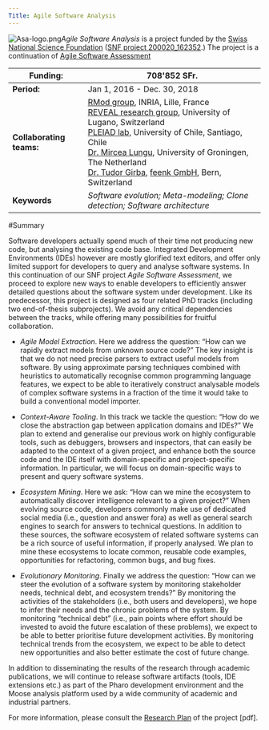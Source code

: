 ```yaml
---
Title: Agile Software Analysis
---
```


![Asa-logo.png](%assets_url%/files/54/v4kl5a1k0snggemb5a6lfdmhj2phil/asa-logo.png)*Agile Software Analysis* is a project funded by the [Swiss National Science Foundation](http://www.snf.ch/) ([SNF project 200020_162352](http://p3.snf.ch/Project-162352).)
The project is a continuation of [Agile Software Assessment](%base_url%/research/snf13)

|**Funding:**|708'852 SFr.
|---|---
|**Period:**|Jan 1, 2016 - Dec. 30, 2018
|**Collaborating teams:**|[RMod group](http://rmod.lille.inria.fr/), INRIA, Lille, France<br/>[REVEAL research group](http://www.inf.unisi.ch/faculty/lanza/), University of Lugano, Switzerland<br/>[PLEIAD lab](http://pleiad.dcc.uchile.cl), University of Chile, Santiago, Chile<br/>[Dr. Mircea Lungu](https://rug.academia.edu/MirceaLungu), University of Groningen, The Netherland<br/>[Dr. Tudor Girba](http://www.tudorgirba.com), [feenk GmbH](http://feenk.com), Bern, Switzerland
|**Keywords**|*Software evolution; Meta-modeling; Clone detection; Software architecture*

#Summary

Software developers actually spend much of their time not producing new code, but analysing the existing code base. Integrated Development Environments (IDEs) however are mostly glorified text editors, and offer only limited support for developers to query and analyse software systems. In this continuation of our SNF project *Agile Software Assessment*, we proceed to explore new ways to enable developers to efficiently answer detailed questions about the software system under development.
Like its predecessor, this project is designed as four related PhD tracks (including two end-of-thesis subprojects). We avoid any critical dependencies between the tracks, while offering many possibilities for fruitful collaboration.


-  *Agile Model Extraction*. Here we address the question: “How can we rapidly extract models from unknown source code?” The key insight is that we do not need precise parsers to extract useful models from software. By using approximate parsing techniques combined with heuristics to automatically recognise common programming language features, we expect to be able to iteratively construct analysable models of complex software systems in a fraction of the time it would take to build a conventional model importer.


-  *Context-Aware Tooling*. In this track we tackle the question: “How do we close the abstraction gap between application domains and IDEs?” We plan to extend and generalise our previous work on highly configurable tools, such as debuggers, browsers and inspectors, that can easily be adapted to the context of a given project, and enhance both the source code and the IDE itself with domain-specific and project-specific information. In particular, we will focus on domain-specific ways to present and query software systems.


-  *Ecosystem Mining*. Here we ask: “How can we mine the ecosystem to automatically discover intelligence relevant to a given project?” When evolving source code, developers commonly make use of dedicated social media (i.e., question and answer fora) as well as general search engines to search for answers to technical questions. In addition to these sources, the software ecosystem of related software systems can be a rich source of useful information, if properly analysed. We plan to mine these ecosystems to locate common, reusable code examples, opportunities for refactoring, common bugs, and bug fixes.


-  *Evolutionary Monitoring*. Finally we address the question: “How can we steer the evolution of a software system by monitoring stakeholder needs, technical debt, and ecosystem trends?” By monitoring the activities of the stakeholders (i.e., both users and developers), we hope to infer their needs and the chronic problems of the system. By monitoring “technical debt” (i.e., pain points where effort should be invested to avoid the future escalation of these problems), we expect to be able to better prioritise future development activities. By monitoring technical trends from the ecosystem, we expect to be able to detect new opportunities and also better estimate the cost of future change.

In addition to disseminating the results of the research through academic publications, we will continue to release software artifacts (tools, IDE extensions etc.) as part of the Pharo development environment and the Moose analysis platform used by a wide community of academic and industrial partners.

For more information, please consult the [Research Plan](http://scg.unibe.ch/download/projectreports/snf16-part2.pdf) of the project [pdf].
